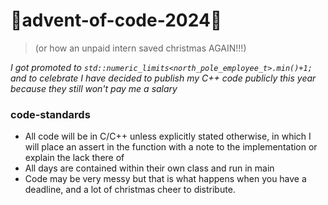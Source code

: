 # 🎄advent-of-code-2024🎄
>(or how an unpaid intern saved christmas AGAIN!!!)

*I got promoted to ```std::numeric_limits<north_pole_employee_t>.min()+1;``` and to celebrate I have decided to publish my C++ code publicly this year because they still won't pay me a salary*

### code-standards
- All code will be in C/C++ unless explicitly stated otherwise, in which I will place an assert in the function with a note to the implementation or explain the lack there of
- All days are contained within their own class and run in main
- Code may be very messy but that is what happens when you have a deadline, and a lot of christmas cheer to distribute.
